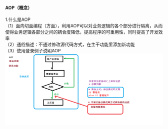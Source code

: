 #### AOP（概念）
1.什么是AOP  
（1）面向切面编程（方面），利用AOP可以对业务逻辑的各个部分进行隔离，从而使得业务逻辑各部分之间的耦合度降低，提高程序的可重用性，同时提高了开发效率  
（2）通俗描述：不通过修改源代码方式，在主干功能里添加新功能  
（3）使用登录例子说明AOP  
![](images/AOP（概念）.png)